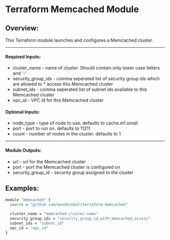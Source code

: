 # Terraform Memcached Module

## Overview:
This Terraform module launches and configures a Memcached cluster.

---

#### Required Inputs:
  * cluster_name - name of cluster.  Should contain only lower case letters and '-'
  * security_group_ids - comma seperated list of security group ids which are allowed to * access this Memcached cluster
  * subnet_ids - comma seperated list of subnet ids available to this Memcached cluster
  * vpc_id - VPC id for this Memcached cluster

#### Optional Inputs:
  * node_type - type of node to use. defaults to cache.m1.small
  * port - port to run on.  defaults to 11211
  * count - number of nodes in the cluster.  defaults to 1

---

#### Module Outputs:
  * url - url for the Memcached cluster
  * port - port the Memcached cluster is configured on
  * security_group_id - security group assigned to the cluster


## Examples:

```bash
module "memcached" {
  source = "github.com/mondorobot/terraform-memcached"

  cluster_name = "memcached-cluster-name"
  security_group_ids = "security_group_id_with_memcached_access"
  subnet_ids = "subnet_id"
  vpc_id = "vpc_id"
}
```
